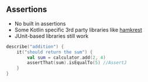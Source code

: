 ## Assertions
- No built in assertions
- Some Kotlin specific 3rd party libraries like [hamkrest](https://github.com/npryce/hamkrest)
- JUnit-based libraries still work
```kotlin
describe("addition") {
    it("should return the sum") {
        val sum = calculator.add(2, 4)
        assertThat(sum).isEqualTo(5) //AssertJ
    }
}
```
